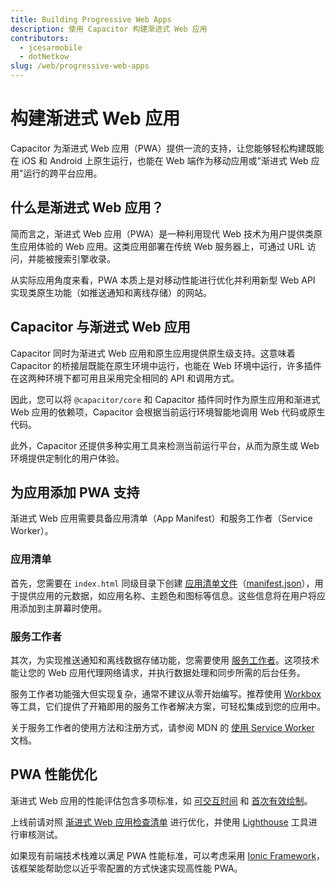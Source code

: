 ```yaml
---
title: Building Progressive Web Apps
description: 使用 Capacitor 构建渐进式 Web 应用
contributors:
  - jcesarmobile
  - dotNetkow
slug: /web/progressive-web-apps
---
```


# 构建渐进式 Web 应用

Capacitor 为渐进式 Web 应用（PWA）提供一流的支持，让您能够轻松构建既能在 iOS 和 Android 上原生运行，也能在 Web 端作为移动应用或"渐进式 Web 应用"运行的跨平台应用。

## 什么是渐进式 Web 应用？

简而言之，渐进式 Web 应用（PWA）是一种利用现代 Web 技术为用户提供类原生应用体验的 Web 应用。这类应用部署在传统 Web 服务器上，可通过 URL 访问，并能被搜索引擎收录。

从实际应用角度来看，PWA 本质上是对移动性能进行优化并利用新型 Web API 实现类原生功能（如推送通知和离线存储）的网站。

## Capacitor 与渐进式 Web 应用

Capacitor 同时为渐进式 Web 应用和原生应用提供原生级支持。这意味着 Capacitor 的桥接层既能在原生环境中运行，也能在 Web 环境中运行，许多插件在这两种环境下都可用且采用完全相同的 API 和调用方式。

因此，您可以将 `@capacitor/core` 和 Capacitor 插件同时作为原生应用和渐进式 Web 应用的依赖项，Capacitor 会根据当前运行环境智能地调用 Web 代码或原生代码。

此外，Capacitor 还提供多种实用工具来检测当前运行平台，从而为原生或 Web 环境提供定制化的用户体验。

## 为应用添加 PWA 支持

渐进式 Web 应用需要具备应用清单（App Manifest）和服务工作者（Service Worker）。

### 应用清单

首先，您需要在 `index.html` 同级目录下创建 [应用清单文件](https://developer.mozilla.org/en-US/docs/Web/Manifest)（[manifest.json](https://developer.mozilla.org/en-US/Add-ons/WebExtensions/manifest.json)），用于提供应用的元数据，如应用名称、主题色和图标等信息。这些信息将在用户将应用添加到主屏幕时使用。

### 服务工作者

其次，为实现推送通知和离线数据存储功能，您需要使用 [服务工作者](https://developer.mozilla.org/en-US/docs/Web/API/Service_Worker_API)。这项技术能让您的 Web 应用代理网络请求，并执行数据处理和同步所需的后台任务。

服务工作者功能强大但实现复杂，通常不建议从零开始编写。推荐使用 [Workbox](https://developers.google.com/web/tools/workbox/) 等工具，它们提供了开箱即用的服务工作者解决方案，可轻松集成到您的应用中。

关于服务工作者的使用方法和注册方式，请参阅 MDN 的 [使用 Service Worker](https://developer.mozilla.org/en-US/docs/Web/API/Service_Worker_API/Using_Service_Workers) 文档。

## PWA 性能优化

渐进式 Web 应用的性能评估包含多项标准，如 [可交互时间](https://developers.google.com/web/tools/lighthouse/audits/time-to-interactive) 和 [首次有效绘制](https://developers.google.com/web/tools/lighthouse/audits/first-meaningful-paint)。

上线前请对照 [渐进式 Web 应用检查清单](https://developers.google.com/web/progressive-web-apps/checklist) 进行优化，并使用 [Lighthouse](https://developers.google.com/web/tools/lighthouse/) 工具进行审核测试。

如果现有前端技术栈难以满足 PWA 性能标准，可以考虑采用 [Ionic Framework](http://ionicframework.com/)，该框架能帮助您以近乎零配置的方式快速实现高性能 PWA。